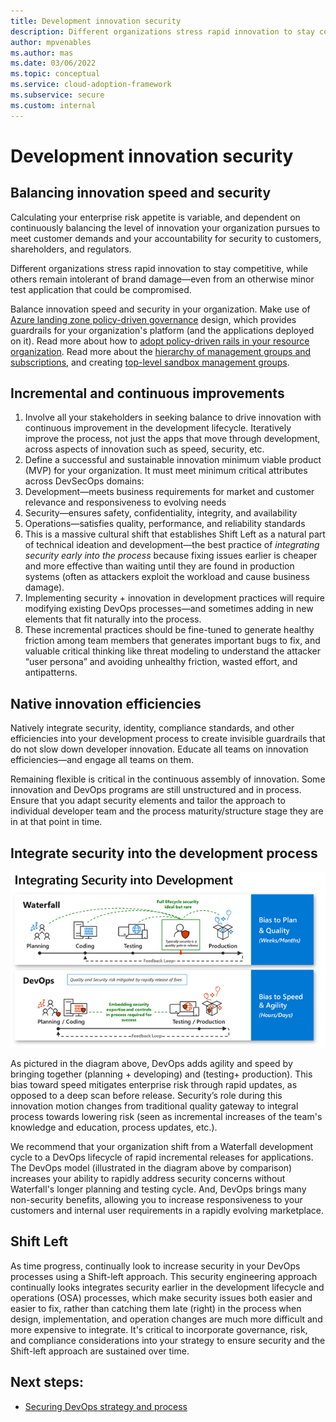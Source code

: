 ```yaml
---
title: Development innovation security
description: Different organizations stress rapid innovation to stay competitive, while others remain intolerant of brand damage—even from an otherwise minor test application that could be compromised.
author: mpvenables
ms.author: mas
ms.date: 03/06/2022
ms.topic: conceptual
ms.service: cloud-adoption-framework
ms.subservice: secure
ms.custom: internal
---
```


# Development innovation security

## Balancing innovation speed and security
Calculating your enterprise risk appetite is variable, and dependent on continuously balancing the level of innovation your organization pursues to meet customer demands and your accountability for security to customers, shareholders, and regulators.

Different organizations stress rapid innovation to stay competitive, while others remain intolerant of brand damage—even from an otherwise minor test application that could be compromised.

Balance innovation speed and security in your organization. Make use of [Azure landing zone policy-driven governance](/azure/cloud-adoption-framework/ready/landing-zone/design-principles#policy-driven-governance) design, which provides guardrails for your organization's platform (and the applications deployed on it). Read more about how to [adopt policy-driven rails in your resource organization](/azure/cloud-adoption-framework/ready/enterprise-scale/dine-guidance). Read more about the [hierarchy of management groups and subscriptions](/azure/governance/management-groups/overview), and creating [top-level sandbox management groups](/azure/cloud-adoption-framework/ready/landing-zone/design-area/resource-org-management-groups#management-group-recommendations).

## Incremental and continuous improvements

1. Involve all your stakeholders in seeking balance to drive innovation with continuous improvement in the development lifecycle. Iteratively improve the process, not just the apps that move through development, across aspects of innovation such as speed, security, etc.
2. Define a successful and sustainable innovation minimum viable product (MVP) for your organization. It must meet minimum critical attributes across DevSecOps domains: 
3. Development—meets business requirements for market and customer relevance and responsiveness to evolving needs
4. Security—ensures safety, confidentiality, integrity, and availability
5. Operations—satisfies quality, performance, and reliability standards
6. This is a massive cultural shift that establishes Shift Left as a natural part of technical ideation and development—the best practice of *integrating security early into the process* because fixing issues earlier is cheaper and more effective than waiting until they are found in production systems (often as attackers exploit the workload and cause business damage).
7. Implementing security + innovation in development practices will require modifying existing DevOps processes—and sometimes adding in new elements that fit naturally into the process.
8. These incremental practices should be fine-tuned to generate healthy friction among team members that generates important bugs to fix, and valuable critical thinking like threat modeling to understand the attacker “user persona” and avoiding unhealthy friction, wasted effort, and antipatterns.

## Native innovation efficiencies

Natively integrate security, identity, compliance standards, and other efficiencies into your development process to create invisible guardrails that do not slow down developer innovation. Educate all teams on innovation efficiencies—and engage all teams on them. 

Remaining flexible is critical in the continuous assembly of innovation. Some innovation and DevOps programs are still unstructured and in process. Ensure that you adapt security elements and tailor the approach to individual developer team and the process maturity/structure stage they are in at that point in time. 

## Integrate security into the development process

![Integrating Security into Development](./media/devops-integrated-security-lifecycle-model.png)

As pictured in the diagram above, DevOps adds agility and speed by bringing together (planning + developing) and (testing+ production). This bias toward speed mitigates enterprise risk through rapid updates, as opposed to a deep scan before release. Security’s role during this innovation motion changes from traditional quality gateway to integral process towards lowering risk (seen as incremental increases of the team's knowledge and education, process updates, etc.).

We recommend that your organization shift from a Waterfall development cycle to a DevOps lifecycle of rapid incremental releases for applications. The DevOps model (illustrated in the diagram above by comparison) increases your ability to rapidly address security concerns without Waterfall's longer planning and testing cycle. And, DevOps brings many non-security benefits, allowing you to increase responsiveness to your customers and internal user requirements in a rapidly evolving marketplace. 

## Shift Left

As time progress, continually look to increase security in your DevOps processes using a Shift-left approach. This security engineering approach continually looks integrates security earlier in the development lifecycle and operations (OSA) processes, which make security issues both easier and easier to fix, rather than catching them late (right) in the process when design, implementation, and operation changes are much more difficult and more expensive to integrate. It's critical to incorporate governance, risk, and compliance considerations into your strategy to ensure security and the Shift-left approach are sustained over time.

## Next steps:

- [Securing DevOps strategy and process](devops-strategy-process-security.md)
